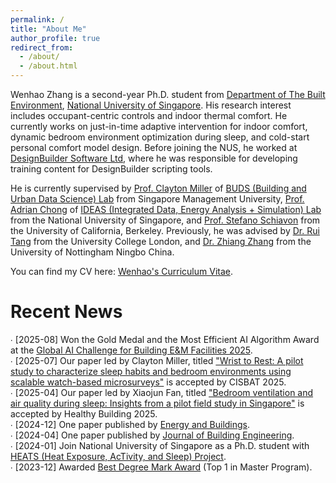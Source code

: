 ```yaml
---
permalink: /
title: "About Me"
author_profile: true
redirect_from: 
  - /about/
  - /about.html
---
```


Wenhao Zhang is a second-year Ph.D. student from [Department of The Built Environment](https://cde.nus.edu.sg/dbe/), [National University of Singapore](https://nus.edu.sg/). His research interest includes occupant-centric controls and indoor thermal comfort. He currently works on just-in-time adaptive intervention for indoor comfort, dynamic bedroom environment optimization during sleep, and cold-start personal comfort model design. Before joining the NUS, he worked at [DesignBuilder Software Ltd](https://designbuilder.co.uk/), where he was responsible for developing training content for DesignBuilder scripting tools.

He is currently supervised by [Prof. Clayton Miller](https://cis.smu.edu.sg/faculty/profile/8346/clayton-miller) of [BUDS (Building and Urban Data Science) Lab](https://budslab.org/) from Singapore Management University, [Prof. Adrian Chong](https://cde.nus.edu.sg/dbe/staff/adrian-chong-dr/) of [IDEAS (Integrated Data, Energy Analysis + Simulation) Lab](https://ideaslab.io/) from the National University of Singapore, and [Prof. Stefano Schiavon](https://ced.berkeley.edu/people/stefano-schiavon) from the University of California, Berkeley. Previously, he was advised by [Dr. Rui Tang](https://profiles.ucl.ac.uk/82724) from the University College London, and [Dr. Zhiang Zhang](https://research.nottingham.edu.cn/en/persons/zhiang-zhang) from the University of Nottingham Ningbo China. 


You can find my CV here: [Wenhao's Curriculum Vitae](https://wenha0zhang.github.io/cv).

Recent News
======
∙ [2025-08] Won the Gold Medal and the Most Efficient AI Algorithm Award at the [Global AI Challenge for Building E&M Facilities 2025](https://www.globalaichallenge.com/en/competition/).<br />
∙ [2025-07] Our paper led by Clayton Miller, titled ["Wrist to Rest: A pilot study to characterize sleep habits and bedroom environments using scalable watch-based microsurveys"](https://www.researchgate.net/publication/393870238_Wrist_to_Rest_A_pilot_study_to_characterize_sleep_habits_and_bedroom_environments_using_scalable_watch-based_microsurveys) is accepted by CISBAT 2025.<br />
∙ [2025-04] Our paper led by Xiaojun Fan, titled ["Bedroom ventilation and air quality during sleep: Insights from a pilot field study in Singapore"](https://www.researchgate.net/publication/394052941_Bedroom_ventilation_and_air_quality_during_sleep_Insights_from_a_pilot_field_study_in_Singapore) is accepted by Healthy Building 2025.<br />
∙ [2024-12] One paper published by [Energy and Buildings](https://www.sciencedirect.com/science/article/pii/S037877882401363X).<br />
∙ [2024-04] One paper published by [Journal of Building Engineering](https://www.sciencedirect.com/science/article/pii/S2352710224010659?via%3Dihub).<br />
∙ [2024-01] Join National University of Singapore as a Ph.D. student with [HEATS (Heat Exposure, AcTivity, and Sleep) Project](https://heathealth.info/resources/project-heats/). <br />
∙ [2023-12] Awarded [Best Degree Mark Award](https://wenha0zhang.github.io/assets/bseer_prize_letter.pdf) (Top 1 in Master Program).<br />


